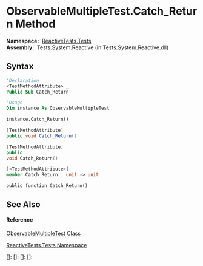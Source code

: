 # ObservableMultipleTest.Catch\_Return Method

**Namespace:**  [ReactiveTests.Tests](ReactiveTests.Tests\ReactiveTests.Tests.md)  
**Assembly:**  Tests.System.Reactive (in Tests.System.Reactive.dll)

## Syntax

```vb
'Declaration
<TestMethodAttribute> _
Public Sub Catch_Return
```

```vb
'Usage
Dim instance As ObservableMultipleTest

instance.Catch_Return()
```

```csharp
[TestMethodAttribute]
public void Catch_Return()
```

```c++
[TestMethodAttribute]
public:
void Catch_Return()
```

```fsharp
[<TestMethodAttribute>]
member Catch_Return : unit -> unit 
```

```jscript
public function Catch_Return()
```

## See Also

#### Reference

[ObservableMultipleTest Class](ObservableMultipleTest\ObservableMultipleTest.md)

[ReactiveTests.Tests Namespace](ReactiveTests.Tests\ReactiveTests.Tests.md)

[]: 
[]: 
[]: 
[]: 